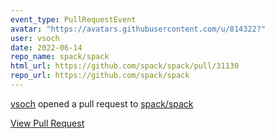 ```yaml
---
event_type: PullRequestEvent
avatar: "https://avatars.githubusercontent.com/u/814322?"
user: vsoch
date: 2022-06-14
repo_name: spack/spack
html_url: https://github.com/spack/spack/pull/31130
repo_url: https://github.com/spack/spack
---
```


<a href='https://github.com/vsoch' target='_blank'>vsoch</a> opened a pull request to <a href='https://github.com/spack/spack' target='_blank'>spack/spack</a>

<a href='https://github.com/spack/spack/pull/31130' target='_blank'>View Pull Request</a>